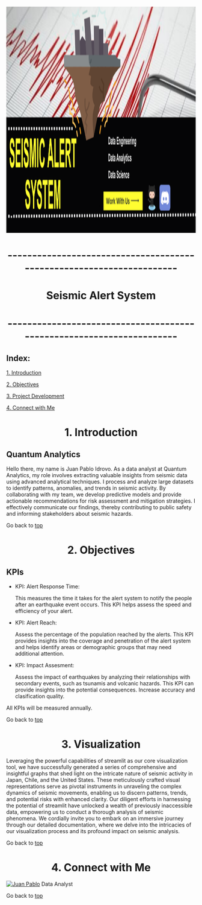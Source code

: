 <p align=center><img src='img/Logos/Banner-en.png' width=2000 height=600></p>
<h1 align=center>---------------------------------------------------------------------</h1>
<h1 align=center id="sistema">Seismic Alert System</h1>
<h1 align=center>---------------------------------------------------------------------</h1>

<h2> Index:</h2>

<a href="#introduction">1. Introduction</a>

<a href="#objectives">2. Objectives</a>

<a href="#project">3. Project Development</a>

<a href="#team">4. Connect with Me</a>




<h1 align=center id="introduction">1. Introduction</h1>

<h2>Quantum Analytics</h2>
<p>Hello there, my name is Juan Pablo Idrovo. As a data analyst at Quantum Analytics, my role involves extracting valuable insights from seismic data using advanced analytical techniques. I process and analyze large datasets to identify patterns, anomalies, and trends in seismic activity. By collaborating with my team, we develop predictive models and provide actionable recommendations for risk assessment and mitigation strategies. I effectively communicate our findings, thereby contributing to public safety and informing stakeholders about seismic hazards.</p>

<p>Go back to <a href="#sistema">top</a></p>




<h1 align=center id="objectives">2. Objectives</h1>

<h2>KPIs</h2>
<ul>
  <li>KPI: Alert Response Time:
    <p>This measures the time it takes for the alert system to notify the people after an earthquake event occurs. This KPI helps assess the speed and efficiency of your alert.</p></li>
  <li>KPI: Alert Reach:
    <p>Assess the percentage of the population reached by the alerts. This KPI provides insights into the coverage and penetration of the alert system and helps identify areas or demographic groups that may need additional attention.</p></li>
  <li>KPI: Impact Assesment:
    <p>Assess the impact of earthquakes by analyzing their relationships with secondary events, such as tsunamis and volcanic hazards. This KPI can provide insights into the potential consequences. Increase accuracy and clasification quality.</p></li>
</ul>
<p>All KPIs will be measured annually.</p>

<p>Go back to <a href="#sistema">top</a></p>




<h1 align=center id="project">3. Visualization</h1>

<p>Leveraging the powerful capabilities of streamlit as our core visualization tool, we have successfully generated a series of comprehensive and insightful graphs that shed light on the intricate nature of seismic activity in Japan, Chile, and the United States. These meticulously crafted visual representations serve as pivotal instruments in unraveling the complex dynamics of seismic movements, enabling us to discern patterns, trends, and potential risks with enhanced clarity. Our diligent efforts in harnessing the potential of streamlit have unlocked a wealth of previously inaccessible data, empowering us to conduct a thorough analysis of seismic phenomena. We cordially invite you to embark on an immersive journey through our detailed documentation, where we delve into the intricacies of our visualization process and its profound impact on seismic analysis.</p>

<p>Go back to <a href="#sistema">top</a></p>





<h1 align=center id="team">4. Connect with Me</h1>

<p><a href="https://www.linkedin.com/in/juan-pablo-idrovo-3366a351/"><img alt="Juan Pablo" title="Connect with Juan Pablo" src="https://img.shields.io/badge/Juan Pablo Idrovo-0077B5?style=flat&logo=Linkedin&logoColor=white"></a> Data Analyst</p>

<p>Go back to <a href="#sistema">top</a></p>  


  
